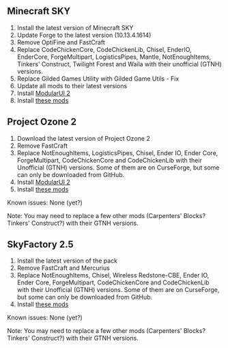 ## Minecraft SKY

1. Install the latest version of Minecraft SKY
2. Update Forge to the latest version (10.13.4.1614)
3. Remove OptiFine and FastCraft
4. Replace CodeChickenCore, CodeChickenLib, Chisel, EnderIO, EnderCore, ForgeMultipart, LogisticsPipes, Mantle, NotEnoughItems, Tinkers' Construct, Twilight Forest and Waila with their unofficial (GTNH) versions.
5. Replace Gilded Games Utility with Gilded Game Utils - Fix
6. Update all mods to their latest versions
7. Install [ModularUI 2](https://github.com/GTNewHorizons/ModularUI)
8. Install [these mods](https://github.com/Radk6/MC-Optimization-Guide/blob/main/mods-n-stuff/1.7.10.md)

## Project Ozone 2

1. Download the latest version of Project Ozone 2
2. Remove FastCraft
3. Replace NotEnoughItems, LogisticsPipes, Chisel, Ender IO, Ender Core, ForgeMultipart, CodeChickenCore and CodeChickenLib with their Unofficial (GTNH) versions. Some of them are on CurseForge, but some can only be downloaded from GitHub.
4. Install [ModularUI 2](https://github.com/GTNewHorizons/ModularUI)
5. Install [these mods](https://github.com/Radk6/MC-Optimization-Guide/blob/main/mods-n-stuff/1.7.10.md)

Known issues: None (yet?)

Note: You may need to replace a few other mods (Carpenters' Blocks? Tinkers' Construct?) with their GTNH versions.

## SkyFactory 2.5

1. Install the latest version of the pack
2. Remove FastCraft and Mercurius
3. Replace NotEnoughItems, Chisel, Wireless Redstone-CBE, Ender IO, Ender Core, ForgeMultipart, CodeChickenCore and CodeChickenLib with their Unofficial (GTNH) versions. Some of them are on CurseForge, but some can only be downloaded from GitHub.
4. Install [these mods](https://github.com/Radk6/MC-Optimization-Guide/blob/main/mods-n-stuff/1.7.10.md)

Known issues: None (yet?)

Note: You may need to replace a few other mods (Carpenters' Blocks? Tinkers' Construct?) with their GTNH versions.
